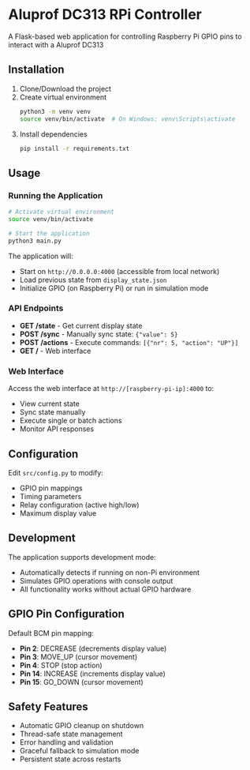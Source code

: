 # Aluprof DC313 RPi Controller

A Flask-based web application for controlling Raspberry Pi GPIO pins to interact with a Aluprof DC313

## Installation

1. Clone/Download the project
2. Create virtual environment
   ```bash
   python3 -m venv venv
   source venv/bin/activate  # On Windows: venv\Scripts\activate
   ```
3. Install dependencies
   ```bash
   pip install -r requirements.txt
   ```

## Usage

### Running the Application

```bash
# Activate virtual environment
source venv/bin/activate

# Start the application
python3 main.py
```

The application will:

- Start on `http://0.0.0.0:4000` (accessible from local network)
- Load previous state from `display_state.json`
- Initialize GPIO (on Raspberry Pi) or run in simulation mode

### API Endpoints

- **GET /state** - Get current display state
- **POST /sync** - Manually sync state: `{"value": 5}`
- **POST /actions** - Execute commands: `[{"nr": 5, "action": "UP"}]`
- **GET /** - Web interface

### Web Interface

Access the web interface at `http://[raspberry-pi-ip]:4000` to:

- View current state
- Sync state manually
- Execute single or batch actions
- Monitor API responses

## Configuration

Edit `src/config.py` to modify:

- GPIO pin mappings
- Timing parameters
- Relay configuration (active high/low)
- Maximum display value

## Development

The application supports development mode:

- Automatically detects if running on non-Pi environment
- Simulates GPIO operations with console output
- All functionality works without actual GPIO hardware

## GPIO Pin Configuration

Default BCM pin mapping:

- **Pin 2**: DECREASE (decrements display value)
- **Pin 3**: MOVE_UP (cursor movement)
- **Pin 4**: STOP (stop action)
- **Pin 14**: INCREASE (increments display value)
- **Pin 15**: GO_DOWN (cursor movement)

## Safety Features

- Automatic GPIO cleanup on shutdown
- Thread-safe state management
- Error handling and validation
- Graceful fallback to simulation mode
- Persistent state across restarts
